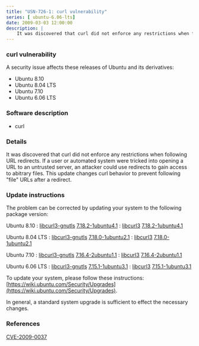 ```yaml
---
title: "USN-726-1: curl vulnerability"
series: [ ubuntu-6.06-lts]
date: 2009-03-03 12:00:00
description: |
    It was discovered that curl did not enforce any restrictions when following URL redirects. If a user or automated system were tricked into opening a URL to an untrusted server, an attacker could use redirects to gain access to abitrary files. This update changes curl behavior to prevent following &quot;file&quot; URLs after a redirect. 
--- 
```

 
 


### curl vulnerability

A security issue affects these releases of Ubuntu and its derivatives:

* Ubuntu 8.10
* Ubuntu 8.04 LTS
* Ubuntu 7.10
* Ubuntu 6.06 LTS

### Software description

* curl 

### Details

It was discovered that curl did not enforce any restrictions when following URL redirects. If a user or automated system were tricked into opening a URL to an untrusted server, an attacker could use redirects to gain access to abitrary files. This update changes curl behavior to prevent following &quot;file&quot; URLs after a redirect. 

### Update instructions

The problem can be corrected by updating your system to the following package version:

Ubuntu 8.10
 : [libcurl3-gnutls](https://launchpad.net/ubuntu/+source/curl) <span> [7.18.2-1ubuntu4.1](https://launchpad.net/ubuntu/+source/curl/7.18.2-1ubuntu4.1) </span> 
 : [libcurl3](https://launchpad.net/ubuntu/+source/curl) <span> [7.18.2-1ubuntu4.1](https://launchpad.net/ubuntu/+source/curl/7.18.2-1ubuntu4.1) </span> 

Ubuntu 8.04 LTS
 : [libcurl3-gnutls](https://launchpad.net/ubuntu/+source/curl) <span> [7.18.0-1ubuntu2.1](https://launchpad.net/ubuntu/+source/curl/7.18.0-1ubuntu2.1) </span> 
 : [libcurl3](https://launchpad.net/ubuntu/+source/curl) <span> [7.18.0-1ubuntu2.1](https://launchpad.net/ubuntu/+source/curl/7.18.0-1ubuntu2.1) </span> 

Ubuntu 7.10
 : [libcurl3-gnutls](https://launchpad.net/ubuntu/+source/curl) <span> [7.16.4-2ubuntu1.1](https://launchpad.net/ubuntu/+source/curl/7.16.4-2ubuntu1.1) </span> 
 : [libcurl3](https://launchpad.net/ubuntu/+source/curl) <span> [7.16.4-2ubuntu1.1](https://launchpad.net/ubuntu/+source/curl/7.16.4-2ubuntu1.1) </span> 

Ubuntu 6.06 LTS
 : [libcurl3-gnutls](https://launchpad.net/ubuntu/+source/curl) <span> [7.15.1-1ubuntu3.1](https://launchpad.net/ubuntu/+source/curl/7.15.1-1ubuntu3.1) </span> 
 : [libcurl3](https://launchpad.net/ubuntu/+source/curl) <span> [7.15.1-1ubuntu3.1](https://launchpad.net/ubuntu/+source/curl/7.15.1-1ubuntu3.1) </span> 

To update your system, please follow these instructions: [https://wiki.ubuntu.com/Security/Upgrades](https://wiki.ubuntu.com/Security/Upgrades).

In general, a standard system upgrade is sufficient to effect the necessary changes. 

### References

 
 [CVE-2009-0037](http://people.ubuntu.com/~ubuntu-security/cve/CVE-2009-0037)
 

